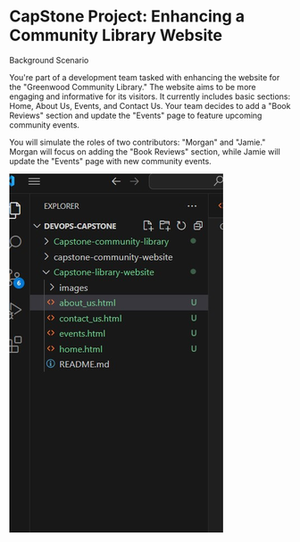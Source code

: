 # CapStone Project: Enhancing a Community Library Website

Background Scenario

You're part of a development team tasked with enhancing the website for the "Greenwood Community Library." The website aims to be more engaging and informative for its visitors. It currently includes basic sections: Home, About Us, Events, and Contact Us. Your team decides to add a "Book Reviews" section and update the "Events" page to feature upcoming community events.

You will simulate the roles of two contributors: "Morgan" and "Jamie." Morgan will focus on adding the "Book Reviews" section, while Jamie will update the "Events" page with new community events.

![files](images/files.jpg)